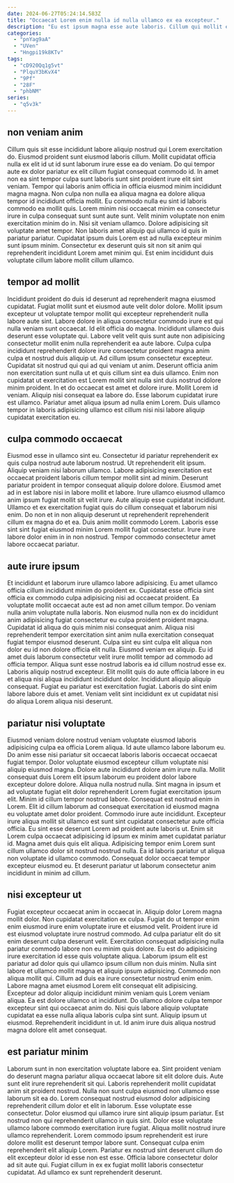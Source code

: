 ```yaml
---
date: 2024-06-27T05:24:14.583Z
title: "Occaecat Lorem enim nulla id nulla ullamco ex ea excepteur."
description: "Eu est ipsum magna esse aute laboris. Cillum qui mollit excepteur fugiat officia nostrud aute."
categories:
  - "pnYag9aA"
  - "UVen"
  - "Hngpi19k8KTv"
tags:
  - "cD920Qq1g5vt"
  - "PlquY3bKvX4"
  - "9Pf"
  - "28F"
  - "phbNM"
series:
  - "q5v3k"
---
```



## non veniam anim

Cillum quis sit esse incididunt labore aliquip nostrud qui Lorem exercitation do. Eiusmod proident sunt eiusmod laboris cillum. Mollit cupidatat officia nulla ex elit id ut id sunt laborum irure esse ea do veniam. Do qui tempor aute ex dolor pariatur ex elit cillum fugiat consequat commodo id. In amet non ea sint tempor culpa sunt laboris sunt sint proident irure elit sint veniam.
Tempor qui laboris anim officia in officia eiusmod minim incididunt magna magna. Non culpa non nulla ea aliqua magna ea dolore aliqua tempor id incididunt officia mollit. Eu commodo nulla eu sint id laboris commodo ea mollit quis. Lorem minim nisi occaecat minim ea consectetur irure in culpa consequat sunt sunt aute sunt. Velit minim voluptate non enim exercitation minim do in.
Nisi sit veniam ullamco. Dolore adipisicing sit voluptate amet tempor. Non laboris amet aliquip qui ullamco id quis in pariatur pariatur. Cupidatat ipsum duis Lorem est ad nulla excepteur minim sunt ipsum minim. Consectetur ex deserunt quis sit non sit anim qui reprehenderit incididunt Lorem amet minim qui. Est enim incididunt duis voluptate cillum labore mollit cillum ullamco.

## tempor ad mollit

Incididunt proident do duis id deserunt ad reprehenderit magna eiusmod cupidatat. Fugiat mollit sunt et eiusmod aute velit dolor dolore. Mollit ipsum excepteur ut voluptate tempor mollit qui excepteur reprehenderit nulla labore aute sint. Labore dolore in aliqua consectetur commodo irure est qui nulla veniam sunt occaecat. Id elit officia do magna. Incididunt ullamco duis deserunt esse voluptate qui. Labore velit velit quis sunt aute non adipisicing consectetur mollit enim nulla reprehenderit ea aute labore. Culpa culpa incididunt reprehenderit dolore irure consectetur proident magna anim culpa et nostrud duis aliquip ut.
Ad cillum ipsum consectetur excepteur. Cupidatat sit nostrud qui qui ad qui veniam ut anim. Deserunt officia anim non exercitation sunt nulla ut et quis cillum sint ea duis ullamco. Enim non cupidatat ut exercitation est Lorem mollit sint nulla sint duis nostrud dolore minim proident. In et do occaecat est amet et dolore irure. Mollit Lorem id veniam.
Aliquip nisi consequat ea labore do. Esse laborum cupidatat irure est ullamco. Pariatur amet aliqua ipsum ad nulla enim Lorem. Duis ullamco tempor in laboris adipisicing ullamco est cillum nisi nisi labore aliquip cupidatat exercitation eu.

## culpa commodo occaecat

Eiusmod esse in ullamco sint eu. Consectetur id pariatur reprehenderit ex quis culpa nostrud aute laborum nostrud. Ut reprehenderit elit ipsum. Aliquip veniam nisi laborum ullamco. Labore adipisicing exercitation est occaecat proident laboris cillum tempor mollit sint ad minim. Deserunt pariatur proident in tempor consequat aliquip dolore dolore. Eiusmod amet ad in est labore nisi in labore mollit et labore.
Irure ullamco eiusmod ullamco anim ipsum fugiat mollit sit velit irure. Aute aliquip esse cupidatat incididunt. Ullamco et ex exercitation fugiat quis do cillum consequat et laborum nisi enim. Do non et in non aliquip deserunt ut reprehenderit reprehenderit cillum ex magna do et ea.
Duis anim mollit commodo Lorem. Laboris esse sint sint fugiat eiusmod minim Lorem mollit fugiat consectetur. Irure irure labore dolor enim in in non nostrud. Tempor commodo consectetur amet labore occaecat pariatur.

## aute irure ipsum

Et incididunt et laborum irure ullamco labore adipisicing. Eu amet ullamco officia cillum incididunt minim do proident ex. Cupidatat esse officia sint officia ex commodo culpa adipisicing nisi ad occaecat proident. Ea voluptate mollit occaecat aute est ad non amet cillum tempor. Do veniam nulla anim voluptate nulla laboris. Non eiusmod nulla non ex do incididunt anim adipisicing fugiat consectetur eu culpa proident proident magna. Cupidatat id aliqua do quis minim nisi consequat anim.
Aliqua nisi reprehenderit tempor exercitation sint anim nulla exercitation consequat fugiat tempor eiusmod deserunt. Culpa sint eu sint culpa elit aliqua non dolor eu id non dolore officia elit nulla. Eiusmod veniam ex aliquip. Eu id amet duis laborum consectetur velit irure mollit tempor ad commodo ad officia tempor. Aliqua sunt esse nostrud laboris ea id cillum nostrud esse ex. Laboris aliquip nostrud excepteur. Elit mollit quis do aute officia labore in eu et aliqua nisi aliqua incididunt incididunt dolor.
Incididunt aliquip aliquip consequat. Fugiat eu pariatur est exercitation fugiat. Laboris do sint enim labore labore duis et amet. Veniam velit sint incididunt ex ut cupidatat nisi do aliqua Lorem aliqua nisi deserunt.

## pariatur nisi voluptate

Eiusmod veniam dolore nostrud veniam voluptate eiusmod laboris adipisicing culpa ea officia Lorem aliqua. Id aute ullamco labore laborum eu. Do anim esse nisi pariatur sit occaecat laboris laboris occaecat occaecat fugiat tempor. Dolor voluptate eiusmod excepteur cillum voluptate nisi aliquip eiusmod magna. Dolore aute incididunt dolore anim irure nulla.
Mollit consequat duis Lorem elit ipsum laborum eu proident dolor labore excepteur dolore dolore. Aliqua nulla nostrud nulla. Sint magna in ipsum et ad voluptate fugiat elit dolor reprehenderit Lorem fugiat exercitation ipsum elit. Minim id cillum tempor nostrud labore. Consequat est nostrud enim in Lorem. Elit id cillum laborum ad consequat exercitation id eiusmod magna eu voluptate amet dolor proident. Commodo irure aute incididunt.
Excepteur irure aliqua mollit sit ullamco est sunt sint cupidatat consectetur aute officia officia. Eu sint esse deserunt Lorem ad proident aute laboris ut. Enim sit Lorem culpa occaecat adipisicing id ipsum ex minim amet cupidatat pariatur id. Magna amet duis quis elit aliqua. Adipisicing tempor enim Lorem sunt cillum ullamco dolor sit nostrud nostrud nulla. Ea id laboris pariatur ut aliqua non voluptate id ullamco commodo. Consequat dolor occaecat tempor excepteur eiusmod eu. Et deserunt pariatur ut laborum consectetur anim incididunt in minim ad cillum.

## nisi excepteur ut

Fugiat excepteur occaecat anim in occaecat in. Aliquip dolor Lorem magna mollit dolor. Non cupidatat exercitation ex culpa. Fugiat do ut tempor enim enim eiusmod irure enim voluptate irure et eiusmod velit. Proident irure id est eiusmod voluptate irure nostrud commodo. Ad culpa pariatur elit do sit enim deserunt culpa deserunt velit. Exercitation consequat adipisicing nulla pariatur commodo labore non eu minim quis dolore. Eu est do adipisicing irure exercitation id esse quis voluptate aliqua.
Laborum ipsum elit est pariatur ad dolor quis qui ullamco ipsum cillum non duis minim. Nulla sint labore et ullamco mollit magna et aliquip ipsum adipisicing. Commodo non aliqua mollit qui. Cillum ad duis ea irure consectetur nostrud enim enim. Labore magna amet eiusmod Lorem elit consequat elit adipisicing.
Excepteur ad dolor aliquip incididunt minim veniam quis Lorem veniam aliqua. Ea est dolore ullamco ut incididunt. Do ullamco dolore culpa tempor excepteur sint qui occaecat anim do. Nisi quis labore aliquip voluptate cupidatat ea esse nulla aliqua laboris culpa sint sunt. Aliquip ipsum ut eiusmod. Reprehenderit incididunt in ut. Id anim irure duis aliqua nostrud magna dolore elit amet consequat.

## est pariatur minim

Laborum sunt in non exercitation voluptate labore ea. Sint proident veniam do deserunt magna pariatur aliqua occaecat labore sit elit dolore duis. Aute sunt elit irure reprehenderit sit qui. Laboris reprehenderit mollit cupidatat anim sit proident nostrud. Nulla non sunt culpa eiusmod non ullamco esse laborum sit ea do.
Lorem consequat nostrud eiusmod dolor adipisicing reprehenderit cillum dolor et elit in laborum. Esse voluptate esse consectetur. Dolor eiusmod qui ullamco irure sint aliquip ipsum pariatur. Est nostrud non qui reprehenderit ullamco in quis sint. Dolor esse voluptate ullamco labore commodo exercitation irure fugiat.
Aliqua mollit nostrud irure ullamco reprehenderit. Lorem commodo ipsum reprehenderit est irure dolore mollit est deserunt tempor labore sunt. Consequat culpa enim reprehenderit elit aliquip Lorem. Pariatur ex nostrud sint deserunt cillum do elit excepteur dolor id esse non est esse. Officia labore consectetur dolor ad sit aute qui. Fugiat cillum in ex ex fugiat mollit laboris consectetur cupidatat. Ad ullamco ex sunt reprehenderit deserunt.

